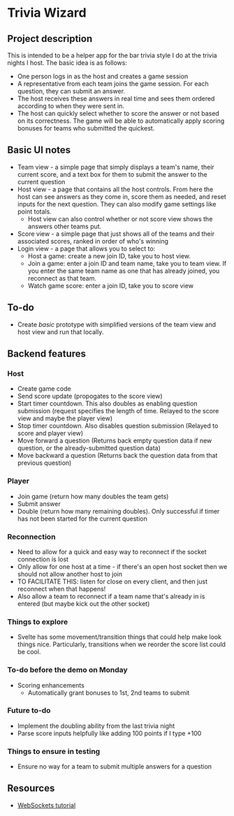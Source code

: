 # Trivia Wizard
## Project description

This is intended to be a helper app for the bar trivia style I do at the trivia nights I host. The basic idea is as follows:
- One person logs in as the host and creates a game session
- A representative from each team joins the game session. For each question, they can submit an answer.
- The host receives these answers in real time and sees them ordered according to when they were sent in.
- The host can quickly select whether to score the answer or not based on its correctness. The game will be able to automatically apply scoring bonuses for teams who submitted the quickest.

## Basic UI notes
- Team view - a simple page that simply displays a team's name, their current score, and a text box for them to submit the answer to the current question
- Host view - a page that contains all the host controls. From here the host can see answers as they come in, score them as needed, and reset inputs for the next question. They can also modify game settings like point totals.
    - Host view can also control whether or not score view shows the answers other teams put.
- Score view - a simple page that just shows all of the teams and their associated scores, ranked in order of who's winning
- Login view - a page that allows you to select to:
    - Host a game: create a new join ID, take you to host view.
    - Join a game: enter a join ID and team name, take you to team view. If you enter the same team name as one that has already joined, you reconnect as that team.
    - Watch game score: enter a join ID, take you to score view

## To-do
- Create *basic* prototype with simplified versions of the team view and host view and run that locally.

## Backend features
### Host
- Create game code
- Send score update (propogates to the score view)
- Start timer countdown. This also doubles as enabling question submission (request specifies the length of time. Relayed to the score view and maybe the player view)
- Stop timer countdown. Also disables question submission (Relayed to score and player view)
- Move forward a question (Returns back empty question data if new question, or the already-submitted question data)
- Move backward a question (Returns back the question data from that previous question)
### Player
- Join game (return how many doubles the team gets)
- Submit answer
- Double (return how many remaining doubles). Only successful if timer has not been started for the current question

### Reconnection
- Need to allow for a quick and easy way to reconnect if the socket connection is lost
- Only allow for one host at a time - if there's an open host socket then we should not allow another host to join
- TO FACILITATE THIS: listen for close on every client, and then just reconnect when that happens!
- Also allow a team to reconnect if a team name that's already in is entered (but maybe kick out the other socket)

### Things to explore
- Svelte has some movement/transition things that could help make look things nice. Particularly, transitions when we reorder the score list could be cool.

### To-do before the demo on Monday
- Scoring enhancements
    - Automatically grant bonuses to 1st, 2nd teams to submit

### Future to-do
- Implement the doubling ability from the last trivia night
- Parse score inputs helpfully like adding 100 points if I type +100

### Things to ensure in testing
- Ensure no way for a team to submit multiple answers for a question

## Resources
- [WebSockets tutorial](https://websockets.readthedocs.io/en/stable/intro/tutorial3.html)